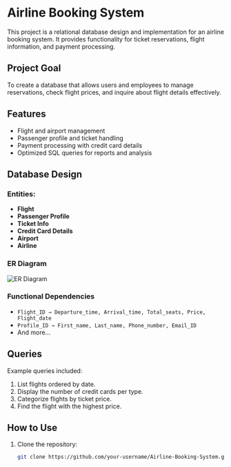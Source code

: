 # Airline Booking System

This project is a relational database design and implementation for an airline booking system. It provides functionality for ticket reservations, flight information, and payment processing.

## Project Goal
To create a database that allows users and employees to manage reservations, check flight prices, and inquire about flight details effectively.

## Features
- Flight and airport management
- Passenger profile and ticket handling
- Payment processing with credit card details
- Optimized SQL queries for reports and analysis

## Database Design
### Entities:
- **Flight**
- **Passenger Profile**
- **Ticket Info**
- **Credit Card Details**
- **Airport**
- **Airline**

### ER Diagram
![ER Diagram](database/er_diagram.png) <!-- Add your ER diagram image here -->

### Functional Dependencies
- `Flight_ID → Departure_time, Arrival_time, Total_seats, Price, Flight_date`
- `Profile_ID → First_name, Last_name, Phone_number, Email_ID`
- And more...

## Queries
Example queries included:
1. List flights ordered by date.
2. Display the number of credit cards per type.
3. Categorize flights by ticket price.
4. Find the flight with the highest price.

## How to Use
1. Clone the repository:
   ```bash
   git clone https://github.com/your-username/Airline-Booking-System.git
